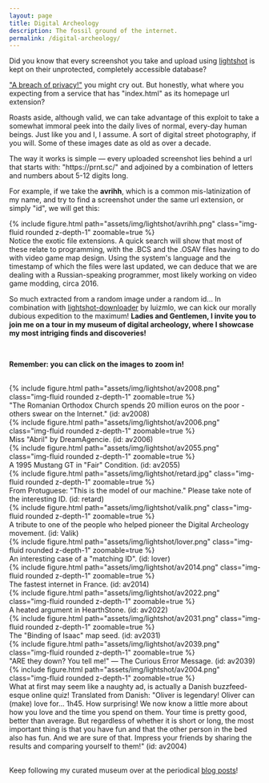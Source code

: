 ```yaml
---
layout: page
title: Digital Archeology
description: The fossil ground of the internet.
permalink: /digital-archeology/
---
```

<p>Did you know that every screenshot you take and upload using <a href="https://app.prntscr.com/en/index.html">lightshot</a> is kept on their unprotected, completely accessible database?</p>
<p><a href="https://www.wired.co.uk/article/lightshot-chrome-screenshot-app">"A breach of privacy!"</a> you might cry out. But honestly, what where you expecting from a service that has "index.html" as its homepage url extension?</p>
<p>Roasts aside, although valid, we can take advantage of this exploit to take a somewhat immoral peek into the daily lives of normal, every-day human beings. Just like you and I, I assume. A sort of digital street photography, if you will. Some of these images date as old as over a decade.</p>
<p>The way it works is simple — every uploaded screenshot lies behind a url that starts with: "https://prnt.sc/" and adjoined by a combination of letters and numbers about 5-12 digits long.</p>
<p>For example, if we take the <b>avrihh</b>, which is a common mis-latinization of my name, and try to find a screenshot under the same url extension, or simply "id", we will get this:</p>

<div class="row mt-3 text-center">
    <div class="col-sm mt-3 mt-md-0">
        {% include figure.html path="assets/img/lightshot/avrihh.png" class="img-fluid rounded z-depth-1" zoomable=true %}
    </div>
</div>
<div class="caption">
    Notice the exotic file extensions. A quick search will show that most of these relate to programming, with the .BCS and the .OSAV files having to do with video game map design. Using the system's language and the timestamp of which the files were last updated, we can deduce that we are dealing with a Russian-speaking programmer, most likely working on video game modding, circa 2016.
</div>
<p>So much extracted from a random image under a random id... In combination with <a href="https://github.com/luizmlo/py-lightshot-dowloader">lightshot-downloader</a> by luizmlo, we can kick our morally dubious expedition to the maximum! <b>Ladies and Gentlemen, I invite you to join me on a tour in my museum of digital archeology, where I showcase my most intriging finds and discoveries!</b></p>
<br>
<p class="text-center"><b>Remember: you can click on the images to zoom in!</b></p>
<br>
<div class="row mt-3 text-center">
    <div class="col-sm mt-3 mt-md-0">
        {% include figure.html path="assets/img/lightshot/av2008.png" class="img-fluid rounded z-depth-1" zoomable=true %}
        <div class="caption">"The Romanian Orthodox Church spends 20 million euros on the poor - others swear on the Internet." (id: av2008)</div>
    </div>
    <div class="col-sm mt-3 mt-md-0">
        {% include figure.html path="assets/img/lightshot/av2006.png" class="img-fluid rounded z-depth-1" zoomable=true %}
        <div class="caption">Miss "Abril" by DreamAgencie. (id: av2006)</div>
    </div>
</div>
<div class="row mt-3 text-center">
    <div class="col-sm mt-3 mt-md-0">
        {% include figure.html path="assets/img/lightshot/av2055.png" class="img-fluid rounded z-depth-1" zoomable=true %}
        <div class="caption">A 1995 Mustang GT in "Fair" Condition. (id: av2055)</div>
    </div>
</div>
<div class="row mt-3 text-center">
    <div class="col-sm mt-3 mt-md-0">
        {% include figure.html path="assets/img/lightshot/retard.jpg" class="img-fluid rounded z-depth-1" zoomable=true %}
        <div class="caption">From Protuguese: "This is the model of our machine." Please take note of the interesting ID. (id: retard)</div>
    </div>
</div>
<div class="row mt-3 text-center">
    <div class="col-sm mt-3 mt-md-0">
        {% include figure.html path="assets/img/lightshot/valik.png" class="img-fluid rounded z-depth-1" zoomable=true %}
        <div class="caption">A tribute to one of the people who helped pioneer the Digital Archeology movement. (id: Valik)</div>
    </div>
</div>
<div class="row mt-3 text-center">
    <div class="col-sm mt-3 mt-md-0">
        {% include figure.html path="assets/img/lightshot/lover.png" class="img-fluid rounded z-depth-1" zoomable=true %}
        <div class="caption">An interesting case of a "matching ID". (id: lover)</div>
    </div>
</div>
<div class="row mt-3 text-center">
    <div class="col-sm mt-3 mt-md-0">
        {% include figure.html path="assets/img/lightshot/av2014.png" class="img-fluid rounded z-depth-1" zoomable=true %}
        <div class="caption">The fastest internet in France. (id: av2014)</div>
    </div>
</div>

<div class="row mt-3 text-center">
    <div class="col-sm mt-3 mt-md-0">
        {% include figure.html path="assets/img/lightshot/av2022.png" class="img-fluid rounded z-depth-1" zoomable=true %}
        <div class="caption">A heated argument in HearthStone. (id: av2022)</div>
    </div>
    <div class="col-sm mt-3 mt-md-0">
        {% include figure.html path="assets/img/lightshot/av2031.png" class="img-fluid rounded z-depth-1" zoomable=true %}
        <div class="caption">The "Binding of Isaac" map seed. (id: av2031)</div>
    </div>
</div>
<div class="row mt-3 text-center">
    <div class="col-sm mt-3 mt-md-0">
        {% include figure.html path="assets/img/lightshot/av2039.png" class="img-fluid rounded z-depth-1" zoomable=true %}
        <div class="caption">"ARE they down? You tell me!" — The Curious Error Message. (id: av2039)</div>
    </div>
</div>
<div class="row mt-3 text-center">
    <div class="col-sm mt-3 mt-md-0">
        {% include figure.html path="assets/img/lightshot/av2004.png" class="img-fluid rounded z-depth-1" zoomable=true %}
        <div class="caption">What at first may seem like a naughty ad, is actually a Danish buzzfeed-esque online quiz! Translated from Danish: "Oliver is legendary!
        Oliver can (make) love for... 1h45. How surprising! We now know a little more about how you love and the time you spend on them. Your time is pretty good, better than average. But regardless of whether it is short or long, the most important thing is that you have fun and that the other person in the bed also has fun. And we are sure of that. Impress your friends by sharing the results and comparing yourself to them!" (id: av2004)</div>
    </div>
</div>
<br>
<p>Keep following my curated museum over at the periodical <a href="https://avr1h.com/blog/tag/digital-archeology">blog posts</a>!</p>
